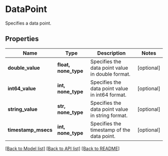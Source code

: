 # DataPoint

Specifies a data point.

## Properties
Name | Type | Description | Notes
------------ | ------------- | ------------- | -------------
**double_value** | **float, none_type** | Specifies the data point value in double format. | [optional] 
**int64_value** | **int, none_type** | Specifies the data point value in int64 format. | [optional] 
**string_value** | **str, none_type** | Specifies the data point value in string format. | [optional] 
**timestamp_msecs** | **int, none_type** | Specifies the timestamp of the data point. | [optional] 

[[Back to Model list]](../README.md#documentation-for-models) [[Back to API list]](../README.md#documentation-for-api-endpoints) [[Back to README]](../README.md)


